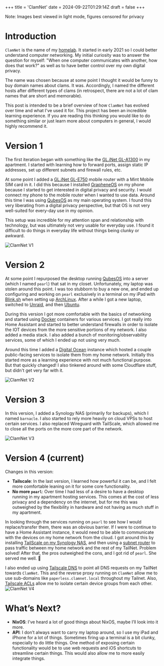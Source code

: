 +++
title = 'ClamNet'
date = 2024-09-22T01:29:14Z
draft = false
+++

Note: Images best viewed in light mode, figures censored for privacy

# Introduction
`ClamNet` is the name of my [homelab](https://reddit.com/r/homelab). It started in early 2021 so I could better understand computer networking. My initial curiosity was to answer the question for myself: "When one computer communicates with another, how does that work?" as well as to have better control over my own digital privacy.

The name was chosen because at some point I thought it would be funny to buy domain names about clams. It was. Accordingly, I named the different hosts after different types of clams (in retrospect, there are not a lot of clam names that are short and memorable).

This post is intended to be a brief overview of how `ClamNet` has evolved over time and what I've used it for. This project has been an incredible learning experience. If you are reading this thinking you would like to do something similar or just learn more about computers in general, I would highly recommend it.

# Version 1
The first iteration began with something like the [GL.iNet GL-A1300](https://www.amazon.com/GL-iNet-GL-A1300-Encrypted-Tethering-Pocket-Sized/dp/B0B4ZSR2PX/ref=sr_1_11?crid=2C0BHYRUUOVXS&keywords=gl.inet&qid=1705275144&sprefix=gl.in%2Caps%2C140&sr=8-11&th=1) in my apartment. I started with learning how to forward ports, assign static IP addresses, set up different subnets and firewall rules, etc.

At some point I added a [GL.iNet GL-E750](https://www.amazon.com/GL-iNet-GL-E750-OpenWrt-WireGuard-Installed/dp/B08JP7YWPR/ref=sr_1_20?crid=2C0BHYRUUOVXS&keywords=gl.inet&qid=1705275144&sprefix=gl.in%2Caps%2C140&sr=8-20) mobile router with a Mint Mobile SIM card in it. I did this because I installed [GrapheneOS]([https://grapheneos.org](https://grapheneos.org/)) on my phone because I started to get interested in digital privacy and security. I would connect my phone to the mobile router when I wanted to use data. Around this time I was using [QubesOS]([https://www.qubes-os.org](https://www.qubes-os.org/)) as my main operating system. I found this very liberating from a digital privacy perspective, but that OS is not very well-suited for every-day use in my opinion.

This setup was incredible for my attention span and relationship with technology, but was ultimately not very usable for everyday use. I found it difficult to do things in everyday life without things being clunky or awkward.

![ClamNet V1](/images/clamnet_v1.png)
# Version 2
At some point I repurposed the desktop running [QubesOS](https://www.qubes-os.org/)  into a server (which I named `pearl`) that sat in my closet. Unfortunately, my laptop was stolen around this point. I was too stubborn to buy a new one, and ended up configuring and working on `pearl` exclusively in a terminal on my iPad with [Blink.sh](https://blink.sh/) when setting up [ArchLinux](https://archlinux.org/). After a while I got a new laptop, switched to [Unraid](https://unraid.net/), and then [Ubuntu](https://ubuntu.com/).

During this version I got more comfortable with the basics of networking and started using [Docker](https://www.docker.com/) containers for various services. I got really into Home Assistant and started to better understand firewalls in order to isolate the IOT devices from the more sensitive portions of my network. I also added a media stack. I also added a bunch of monitoring/observability services, some of which I ended up not using very much.

Around this time I added a [Digital Ocean](http://digitalocean.com/) instance which hosted a couple public-facing services to isolate them from my home network. Initially this started more as a learning experience with not much functional purpose. But that quickly changed! I also tinkered around with some Cloudflare stuff, but didn't get very far with it.

![ClamNet V2](/images/clamnet_v2.png)

# Version 3
In this version, I added a Synology NAS (primarily for backups), which I named `barnacle`. I also started to rely more heavily on cloud VPSs to host certain services. I also replaced Wireguard with TailScale, which allowed me to close all the ports on the more core part of the network.

![ClamNet V3](/images/clamnet_v3.png)
# Version 4 (current)

Changes in this version:
- **Tailscale**: In the last version, I learned how powerful it can be, and I felt more comfortable leaning on it for some core functionality.
- **No more `pearl`**: Over time I had less of a desire to have a desktop running in my apartment hosting services. This comes at the cost of less privacy and a dependency on the internet, but for me this was outweighed by the flexibility in hardware and not having as much stuff in my apartment.

In looking through the services running on `pearl` to see how I would replace/transfer them, there was an obvious barrier. If I were to continue to have a Home Assistant instance, it would need to be able to communicate with the devices on my home network from the cloud. I got around this by installing [TailScale on my Synology NAS](https://tailscale.com/kb/1131/synology), and then using a [subnet router](https://tailscale.com/kb/1019/subnets) to pass traffic between my home network and the rest of my TailNet. Problem solved! After that, the pros outweighed the cons, and I got rid of `pearl`. She served me well. 🫡

I also ended up using [Tailscale DNS](https://tailscale.com/kb/1054/dns) to point all DNS requests on my TailNet towards `ClamNet`. This and the reverse proxy running on `ClamNet` allow me to use sub-domains like `paperless.clamnet.local` throughout my Tailnet. Also, [Tailscale ACLs](https://tailscale.com/kb/1018/acls) allow me to isolate certain device groups from each other.
![ClamNet V4](/images/clamnet_v4.png)

# What’s Next?
* **NixOS**: I’ve heard a lot of good things about NixOS, maybe I’ll look into it more.
* **API**: I don’t always want to carry my laptop around, so I use my iPad and iPhone for a lot of things. Sometimes firing up a terminal is a bit clunky, especially to do little things. One method of exposing certain functionality would be to use web requests and iOS shortcuts to streamline certain things. This would also allow me to more easily integrate things.